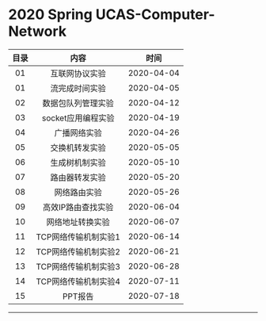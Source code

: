 # 2020 Spring UCAS-Computer-Network

目录|内容|时间  
:-: | :-: | :-: 
01|互联网协议实验|2020-04-04    
01|流完成时间实验|2020-04-05    
02|数据包队列管理实验|2020-04-12    
03|socket应用编程实验|2020-04-19 
04|广播网络实验|2020-04-26 
05|交换机转发实验|2020-05-05 
06|生成树机制实验|2020-05-10 
07|路由器转发实验|2020-05-20 
08|网络路由实验|2020-05-26 
09|高效IP路由查找实验|2020-06-04 
10|网络地址转换实验|2020-06-07 
11|TCP网络传输机制实验1|2020-06-14 
12|TCP网络传输机制实验2|2020-06-21 
13|TCP网络传输机制实验3|2020-06-28 
14|TCP网络传输机制实验4|2020-07-11 
15|PPT报告|2020-07-18 

---

